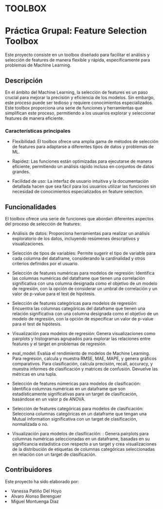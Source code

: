 # TOOLBOX
# Práctica Grupal: Feature Selection Toolbox

Este proyecto consiste en un toolbox diseñado para facilitar el análisis y selección de features de manera flexible y rápida, específicamente para problemas de Machine Learning.

## Descripción

En el ámbito del Machine Learning, la selección de features es un paso crucial para mejorar la precisión y eficiencia de los modelos. Sin embargo, este proceso puede ser tedioso y requiere conocimientos especializados. Este toolbox proporciona una serie de funciones y herramientas que simplifican este proceso, permitiendo a los usuarios explorar y seleccionar features de manera eficiente.


### Características principales

- Flexibilidad: El toolbox ofrece una amplia gama de métodos de selección de features para adaptarse a diferentes tipos de datos y problemas de ML.

- Rapidez: Las funciones están optimizadas para ejecutarse de manera eficiente, permitiendo un análisis rápido incluso en conjuntos de datos grandes.

- Facilidad de uso: La interfaz de usuario intuitiva y la documentación detallada hacen que sea fácil para los usuarios utilizar las funciones sin necesidad de conocimientos especializados en feature selection.

  
## Funcionalidades

El toolbox ofrece una serie de funciones que abordan diferentes aspectos del proceso de selección de features:

- Análisis de datos: Proporciona herramientas para realizar un análisis exploratorio de los datos, incluyendo resúmenes descriptivos y visualizaciones.

- Selección de tipos de variables: Permite sugerir el tipo de variable para cada columna del dataframe, considerando la cardinalidad y otros criterios definidos por el usuario.

- Selección de features numéricas para modelos de regresión: Identifica las columnas numéricas del dataframe que tienen una correlación significativa con una columna designada como el objetivo de un modelo de regresión, con la opción de considerar un umbral de correlación y un valor de p-value para el test de hipótesis.

- Selección de features categóricas para modelos de regresión: Encuentra las columnas categóricas del dataframe que tienen una relación significativa con una columna designada como el objetivo de un modelo de regresión, con la opción de especificar un valor de p-value para el test de hipótesis.

- Visualización para modelos de regresión: Genera visualizaciones como pairplots y histogramas agrupados para explorar las relaciones entre features y el target en problemas de regresión.

- eval_model: Evalúa el rendimiento de modelos de Machine Learning. Para regresión, calcula y muestra RMSE, MAE, MAPE, y genera gráficos comparativos. Para clasificación, calcula precisión, recall, accuracy, y muestra informes de clasificación y matrices de confusión. Devuelve las métricas en una tupla.

- Selección de features númericas para modelos de clasificación: Identifica columnas numéricas en un dataframe que son estadísticamente significativas para un target de clasificación, basándose en un valor p de ANOVA.

- Selección de features categóricas para modelos de clasificación: Selecciona columnas categóricas en un dataframe que tengan una Mutual information significativa con un target de clasificación, normalizada o no.

- Visualización para modelos de clasificación: : Genera pairplots para columnas numéricas seleccionadas en un dataframe, basadas en su significancia estadística con respecto a un target y crea visualizaciones de la distribución de etiquetas de columnas categóricas seleccionadas en relación con un target de clasificación.


## Contribuidores
Este proyecto ha sido elaborado por:

  <li>Vanessa Patiño Del Hoyo
  <li>Alvaro Alonso Berenguer
  <li>Miguel Montuenga Díaz